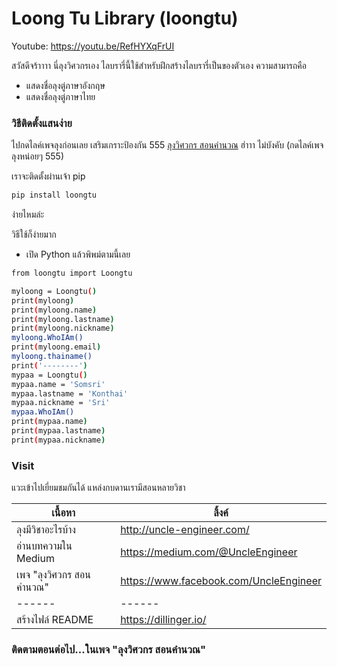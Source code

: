 # Loong Tu Library (loongtu)

Youtube: https://youtu.be/RefHYXqFrUI

สวัสดีจร้าาาา นี่ลุงวิศวกรเอง ไลบรารี่นี้ใช้สำหรับฝึกสร้างไลบรารี่เป็นของตัวเอง ความสามารถคือ

  - แสดงชื่อลุงตู่ภาษาอังกฤษ 
  - แสดงชื่อลุงตู่ภาษาไทย


### วิธีติดตั้งแสนง่าย

ไปกดไลค์เพจลุงก่อนเลย เสริมเกราะป้องกัน 555 [ลุงวิศวกร สอนคำนวณ](https://www.facebook.com/UncleEngineer)  ฮ่าาา ไม่บังคับ (กดไลค์เพจลุงหน่อยๆ 555)

เราจะติดตั้งผ่านเจ้า pip

```sh
pip install loongtu
```

ง่ายไหมล่ะ

วิธีใช้ก็ง่ายมาก
- เปิด Python แล้วพิพม์ตามนี้เลย

```sh
from loongtu import Loongtu

myloong = Loongtu()
print(myloong)
print(myloong.name)
print(myloong.lastname)
print(myloong.nickname)
myloong.WhoIAm()
print(myloong.email)
myloong.thainame()
print('--------')
mypaa = Loongtu()
mypaa.name = 'Somsri'
mypaa.lastname = 'Konthai'
mypaa.nickname = 'Sri'
mypaa.WhoIAm()
print(mypaa.name)
print(mypaa.lastname)
print(mypaa.nickname)
```

### Visit

แวะเข้าไปเยี่ยมชมกันได้ แหล่งกบดานเรามีสอนหลายวิชา

| เนื้อหา | ลิ้งค์ |
| ------ | ------ |
| ลุงมีวิชาอะไรบ้าง |http://uncle-engineer.com/ |
| อ่านบทความใน Medium  | https://medium.com/@UncleEngineer |
| เพจ "ลุงวิศวกร สอนคำนวณ"  | https://www.facebook.com/UncleEngineer |
| ------ | ------ |
| สร้างไฟล์ README  | https://dillinger.io/ |

### ติดตามตอนต่อไป...ในเพจ "ลุงวิศวกร สอนคำนวณ"
